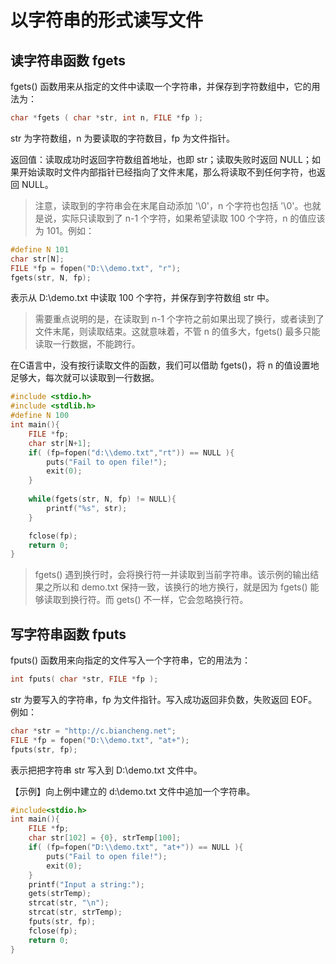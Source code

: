 # 以字符串的形式读写文件

## 读字符串函数 fgets

fgets() 函数用来从指定的文件中读取一个字符串，并保存到字符数组中，它的用法为：

```c
char *fgets ( char *str, int n, FILE *fp );
```

str 为字符数组，n 为要读取的字符数目，fp 为文件指针。

返回值：读取成功时返回字符数组首地址，也即 str；读取失败时返回 NULL；如果开始读取时文件内部指针已经指向了文件末尾，那么将读取不到任何字符，也返回 NULL。

> 注意，读取到的字符串会在末尾自动添加 '\0'，n 个字符也包括 '\0'。也就是说，实际只读取到了 n-1 个字符，如果希望读取 100 个字符，n 的值应该为 101。例如：

```c
#define N 101
char str[N];
FILE *fp = fopen("D:\\demo.txt", "r");
fgets(str, N, fp);
```

表示从 D:\\demo.txt 中读取 100 个字符，并保存到字符数组 str 中。

> 需要重点说明的是，在读取到 n-1 个字符之前如果出现了换行，或者读到了文件末尾，则读取结束。这就意味着，不管 n 的值多大，fgets() 最多只能读取一行数据，不能跨行。

在C语言中，没有按行读取文件的函数，我们可以借助 fgets()，将 n 的值设置地足够大，每次就可以读取到一行数据。

```c
#include <stdio.h>
#include <stdlib.h>
#define N 100
int main(){
    FILE *fp;
    char str[N+1];
    if( (fp=fopen("d:\\demo.txt","rt")) == NULL ){
        puts("Fail to open file!");
        exit(0);
    }
   
    while(fgets(str, N, fp) != NULL){
        printf("%s", str);
    }

    fclose(fp);
    return 0;
}
```

> fgets() 遇到换行时，会将换行符一并读取到当前字符串。该示例的输出结果之所以和 demo.txt 保持一致，该换行的地方换行，就是因为 fgets() 能够读取到换行符。而 gets() 不一样，它会忽略换行符。

## 写字符串函数 fputs

fputs() 函数用来向指定的文件写入一个字符串，它的用法为：

```c
int fputs( char *str, FILE *fp );
```

str 为要写入的字符串，fp 为文件指针。写入成功返回非负数，失败返回 EOF。例如：

```c
char *str = "http://c.biancheng.net";
FILE *fp = fopen("D:\\demo.txt", "at+");
fputs(str, fp);
```

表示把把字符串 str 写入到 D:\\demo.txt 文件中。

【示例】向上例中建立的 d:\\demo.txt 文件中追加一个字符串。

```c
#include<stdio.h>
int main(){
    FILE *fp;
    char str[102] = {0}, strTemp[100];
    if( (fp=fopen("D:\\demo.txt", "at+")) == NULL ){
        puts("Fail to open file!");
        exit(0);
    }
    printf("Input a string:");
    gets(strTemp);
    strcat(str, "\n");
    strcat(str, strTemp);
    fputs(str, fp);
    fclose(fp);
    return 0;
}
```

